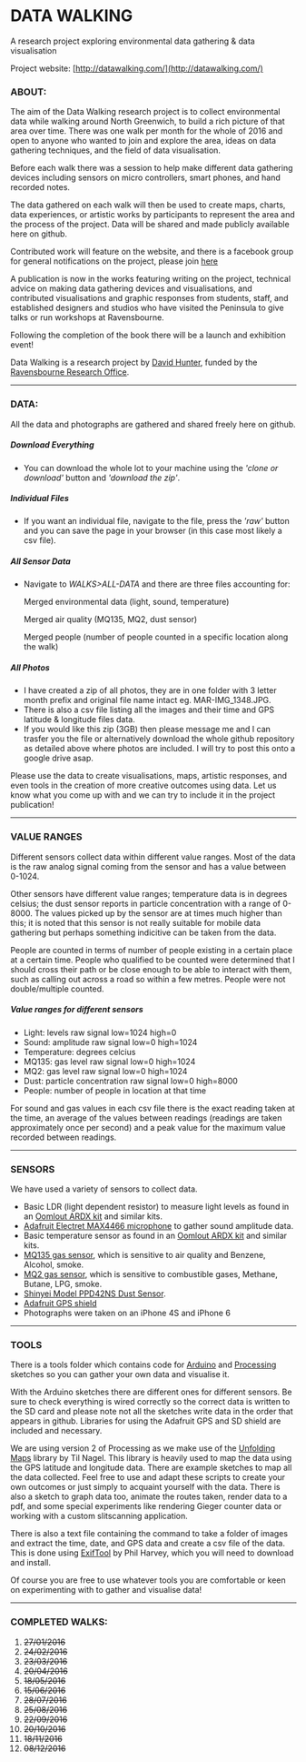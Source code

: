 # DATA WALKING
A research project exploring environmental data gathering & data visualisation

Project website: [http://datawalking.com/](http://datawalking.com/)

### ABOUT:
The aim of the Data Walking research project is to collect environmental data while walking around North Greenwich, to build a rich picture of that area over time. There was one walk per month for the whole of 2016 and open to anyone who wanted to join and explore the area, ideas on data gathering techniques, and the field of data visualisation.

Before each walk there was a session to help make different data gathering devices including sensors on micro controllers, smart phones, and hand recorded notes.

The data gathered on each walk will then be used to create maps, charts, data experiences, or artistic works by participants to represent the area and the process of the project. Data will be shared and made publicly available here on github.

Contributed work will feature on the website, and there is a facebook group for general notifications on the project, please join [here](https://www.facebook.com/groups/1044556812269511/)

A publication is now in the works featuring writing on the project, technical advice on making data gathering devices and visualisations, and contributed visualisations and graphic responses from students, staff, and established designers and studios who have visited the Peninsula to give talks or run workshops at Ravensbourne.

Following the completion of the book there will be a launch and exhibition event!

Data Walking is a research project by [David Hunter](http://davidhunterdesign.com), funded by the [Ravensbourne Research Office](https://www.ravensbourne.ac.uk/research/).


---

### DATA:
All the data and photographs are gathered and shared freely here on github.

##### Download Everything
* You can download the whole lot to your machine using the _'clone or download'_ button and _'download the zip'_.

##### Individual Files
* If you want an individual file, navigate to the file, press the _'raw'_ button and you can save the page in your browser (in this case most likely a csv file).

##### All Sensor Data
* Navigate to _WALKS>ALL-DATA_ and there are three files accounting for: 

   Merged environmental data (light, sound, temperature)

   Merged air quality (MQ135, MQ2, dust sensor)

   Merged people (number of people counted in a specific location along the walk) 

##### All Photos
* I have created a zip of all photos, they are in one folder with 3 letter month prefix and original file name intact eg. MAR-IMG_1348.JPG.
* There is also a csv file listing all the images and their time and GPS latitude & longitude files data.
* If you would like this zip (3GB) then please message me and I can trasfer you the file or alternatively download the whole github repository as detailed above where photos are included. I will try to post this onto a google drive asap.

Please use the data to create visualisations, maps, artistic responses, and even tools in the creation of more creative outcomes using data. Let us know what you come up with and we can try to include it in the project publication!


---

### VALUE RANGES
Different sensors collect data within different value ranges. Most of the data is the raw analog signal coming from the sensor and has a value between 0-1024. 

Other sensors have different value ranges;  temperature data is in degrees celsius;  the dust sensor reports in particle concentration with a range of 0-8000. The values picked up by the sensor are at times much higher than this; it is noted that this sensor is not really suitable for mobile data gathering but perhaps something indicitive can be taken from the data.

People are counted in terms of number of people existing in a certain place at a certain time. People who qualified to be counted were determined that I should cross their path or be close enough to be able to interact with them, such as calling out across a road so within a few metres. People were not double/multiple counted.

##### Value ranges for different sensors

* Light: levels raw signal low=1024 high=0
* Sound: amplitude raw signal low=0 high=1024
* Temperature: degrees celcius 
* MQ135: gas level raw signal low=0 high=1024
* MQ2: gas level raw signal low=0 high=1024
* Dust: particle concentration raw signal low=0 high=8000
* People: number of people in location at that time

For sound and gas values in each csv file there is the exact reading taken at the time, an average of the values between readings (readings are taken approximately once per second) and a peak value for the maximum value recorded between readings.


---

### SENSORS
We have used a variety of sensors to collect data.

* Basic LDR (light dependent resistor) to measure light levels as found in an [Oomlout ARDX kit](http://www.oomlout.com/a/products/ardx/) and similar kits.
* [Adafruit Electret MAX4466 microphone](https://www.adafruit.com/product/1063) to gather sound amplitude data.
* Basic temperature sensor as found in an [Oomlout ARDX kit](http://www.oomlout.com/a/products/ardx/) and similar kits.
* [MQ135 gas sensor](http://playground.arduino.cc/Main/MQGasSensors), which is sensitive to air quality and Benzene, Alcohol, smoke.
* [MQ2 gas sensor](http://playground.arduino.cc/Main/MQGasSensors), which is sensitive to combustible gases, Methane, Butane, LPG, smoke.
* [Shinyei Model PPD42NS Dust Sensor](http://wiki.seeed.cc/Grove-Dust_Sensor/).
* [Adafruit GPS shield](https://www.adafruit.com/product/1272)
* Photographs were taken on an iPhone 4S and iPhone 6


---

### TOOLS
There is a tools folder which contains code for [Arduino](https://www.arduino.cc/) and [Processing](https://www.processing.org/) sketches so you can gather your own data and visualise it.

With the Arduino sketches there are different ones for different sensors. Be sure to check everything is wired correctly so the correct data is written to the SD card and please note not all the sketches write data in the order that appears in github. Libraries for using the Adafruit GPS and SD shield are included and necessary.

We are using version 2 of Processing as we make use of the [Unfolding Maps](http://unfoldingmaps.org/) library by Til Nagel. This library is heavily used to map the data using the GPS latitude and longitude data. There are example sketches to map all the data collected. Feel free to use and adapt these scripts to create your own outcomes or just simply to acquaint yourself with the data. There is also a sketch to graph data too, animate the routes taken, render data to a pdf, and some special experiments like rendering Gieger counter data or working with a custom slitscanning application.

There is also a text file containing the command to take a folder of images and extract the time, date, and GPS data and create a csv file of the data. This is done using [ExifTool](http://www.sno.phy.queensu.ca/~phil/exiftool/) by Phil Harvey, which you will need to download and install.

Of course you are free to use whatever tools you are comfortable or keen on experimenting with to gather and visualise data!


---

### COMPLETED WALKS:

1. ~~27/01/2016~~
2. ~~24/02/2016~~
3. ~~23/03/2016~~
4. ~~20/04/2016~~
5. ~~18/05/2016~~
6. ~~15/06/2016~~
7. ~~28/07/2016~~
8. ~~25/08/2016~~
9. ~~22/09/2016~~
10. ~~20/10/2016~~
11. ~~18/11/2016~~
12. ~~08/12/2016~~